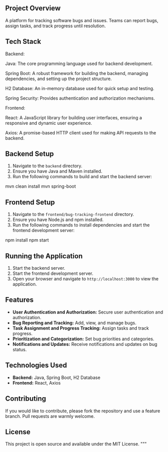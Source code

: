## Project Overview
A platform for tracking software bugs and issues. Teams can report bugs, assign tasks, and track progress until resolution.

## Tech Stack
Backend:

Java: The core programming language used for backend development.

Spring Boot: A robust framework for building the backend, managing dependencies, and setting up the project structure.

H2 Database: An in-memory database used for quick setup and testing.

Spring Security: Provides authentication and authorization mechanisms.

Frontend:

React: A JavaScript library for building user interfaces, ensuring a responsive and dynamic user experience.

Axios: A promise-based HTTP client used for making API requests to the backend.

## Backend Setup
1. Navigate to the `backend` directory.
2. Ensure you have Java and Maven installed.
3. Run the following commands to build and start the backend server:

mvn clean install mvn spring-boot


## Frontend Setup
1. Navigate to the `frontend/bug-tracking-frontend` directory.
2. Ensure you have Node.js and npm installed.
3. Run the following commands to install dependencies and start the frontend development server:

npm install npm start


## Running the Application
1. Start the backend server.
2. Start the frontend development server.
3. Open your browser and navigate to `http://localhost:3000` to view the application.

## Features
- **User Authentication and Authorization:** Secure user authentication and authorization.
- **Bug Reporting and Tracking:** Add, view, and manage bugs.
- **Task Assignment and Progress Tracking:** Assign tasks and track progress.
- **Prioritization and Categorization:** Set bug priorities and categories.
- **Notifications and Updates:** Receive notifications and updates on bug status.

## Technologies Used
- **Backend:** Java, Spring Boot, H2 Database
- **Frontend:** React, Axios

## Contributing
If you would like to contribute, please fork the repository and use a feature branch. Pull requests are warmly welcome.

## License
This project is open source and available under the MIT License.
"""

